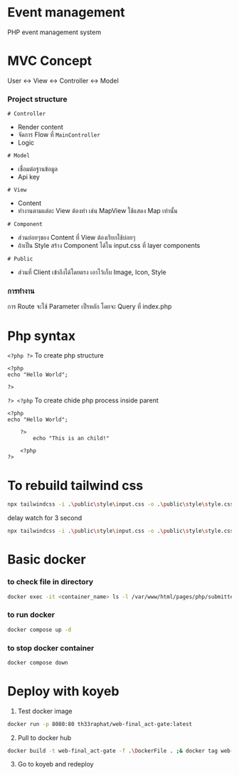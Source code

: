 # Event management

PHP event management system

# MVC Concept

User <-> View <-> Controller <-> Model

### Project structure

`# Controller`  
- Render content
- จัดการ Flow ที่ `MainController`
- Logic

`# Model`  
- เชื่อมต่อฐานข้อมูล
- Api key

`# View`  
- Content
- ทำงานตามแต่ละ View ต้องทำ เช่น MapView ใช้แสดง Map เท่านั้น

`# Component`
- ส่วนย่อยๆของ Content ที่ View ต้องเรียกใช้บ่อยๆ
- ถ้าเป็น Style สร้าง Component ได้ใน input.css ที่ layer components

`# Public`
- ส่วนที่ Client เข้าถึงได้โดยตรง เอาไว้เก็บ Image, Icon, Style

### การทำงาน
การ Route จะใช้ Parameter เป็รหลัก โดยจะ Query ที่ index.php

# Php syntax

`<?php ?>` To create php structure
```
<?php 
echo "Hello World";

?>
```

`?> <?php` To create chide php process inside parent
```
<?php 
echo "Hello World";

    ?> 
        echo "This is an child!"

    <?php
?>
```

# To rebuild tailwind css

```bash
npx tailwindcss -i .\public\style\input.css -o .\public\style\style.css --watch
```

delay watch for 3 second

```bash
npx tailwindcss -i .\public\style\input.css -o .\public\style\style.css --watch --poll 3000
```

# Basic docker

### to check file in directory

```bash
docker exec -it <container_name> ls -l /var/www/html/pages/php/submitted.php
```

### to run docker

```bash
docker compose up -d
```

### to stop docker container

```bash
docker compose down
```

# Deploy with koyeb

1. Test docker image

```bash
docker run -p 8080:80 th33raphat/web-final_act-gate:latest
```

2. Pull to docker hub

```bash
docker build -t web-final_act-gate -f .\DockerFile . ;& docker tag web-final_act-gate th33raphat/web-final_act-gate:latest ;& docker push th33raphat/web-final_act-gate:latest
```

3. Go to koyeb and redeploy
